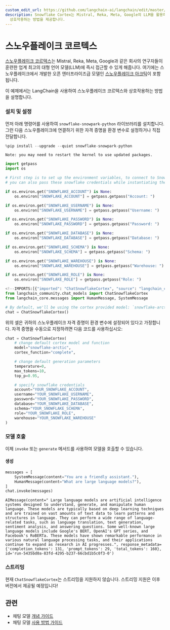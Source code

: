 ```yaml
---
custom_edit_url: https://github.com/langchain-ai/langchain/edit/master/docs/docs/integrations/chat/snowflake.ipynb
description: Snowflake Cortex는 Mistral, Reka, Meta, Google의 LLM을 활용하여 LangChain으로
  상호작용하는 방법을 제공합니다.
---
```


# 스노우플레이크 코르텍스

[스노우플레이크 코르텍스](https://docs.snowflake.com/en/user-guide/snowflake-cortex/llm-functions)는 Mistral, Reka, Meta, Google과 같은 회사의 연구자들이 훈련한 업계 최고의 대형 언어 모델(LLM)에 즉시 접근할 수 있게 해줍니다. 여기에는 스노우플레이크에서 개발한 오픈 엔터프라이즈급 모델인 [스노우플레이크 아크틱](https://www.snowflake.com/en/data-cloud/arctic/)이 포함됩니다.

이 예제에서는 LangChain을 사용하여 스노우플레이크 코르텍스와 상호작용하는 방법을 설명합니다.

### 설치 및 설정

먼저 아래 명령어를 사용하여 `snowflake-snowpark-python` 라이브러리를 설치합니다. 그런 다음 스노우플레이크에 연결하기 위한 자격 증명을 환경 변수로 설정하거나 직접 전달합니다.

```python
%pip install --upgrade --quiet snowflake-snowpark-python
```

```output
Note: you may need to restart the kernel to use updated packages.
```


```python
import getpass
import os

# First step is to set up the environment variables, to connect to Snowflake,
# you can also pass these snowflake credentials while instantiating the model

if os.environ.get("SNOWFLAKE_ACCOUNT") is None:
    os.environ["SNOWFLAKE_ACCOUNT"] = getpass.getpass("Account: ")

if os.environ.get("SNOWFLAKE_USERNAME") is None:
    os.environ["SNOWFLAKE_USERNAME"] = getpass.getpass("Username: ")

if os.environ.get("SNOWFLAKE_PASSWORD") is None:
    os.environ["SNOWFLAKE_PASSWORD"] = getpass.getpass("Password: ")

if os.environ.get("SNOWFLAKE_DATABASE") is None:
    os.environ["SNOWFLAKE_DATABASE"] = getpass.getpass("Database: ")

if os.environ.get("SNOWFLAKE_SCHEMA") is None:
    os.environ["SNOWFLAKE_SCHEMA"] = getpass.getpass("Schema: ")

if os.environ.get("SNOWFLAKE_WAREHOUSE") is None:
    os.environ["SNOWFLAKE_WAREHOUSE"] = getpass.getpass("Warehouse: ")

if os.environ.get("SNOWFLAKE_ROLE") is None:
    os.environ["SNOWFLAKE_ROLE"] = getpass.getpass("Role: ")
```


```python
<!--IMPORTS:[{"imported": "ChatSnowflakeCortex", "source": "langchain_community.chat_models", "docs": "https://api.python.langchain.com/en/latest/chat_models/langchain_community.chat_models.snowflake.ChatSnowflakeCortex.html", "title": "Snowflake Cortex"}, {"imported": "HumanMessage", "source": "langchain_core.messages", "docs": "https://api.python.langchain.com/en/latest/messages/langchain_core.messages.human.HumanMessage.html", "title": "Snowflake Cortex"}, {"imported": "SystemMessage", "source": "langchain_core.messages", "docs": "https://api.python.langchain.com/en/latest/messages/langchain_core.messages.system.SystemMessage.html", "title": "Snowflake Cortex"}]-->
from langchain_community.chat_models import ChatSnowflakeCortex
from langchain_core.messages import HumanMessage, SystemMessage

# By default, we'll be using the cortex provided model: `snowflake-arctic`, with function: `complete`
chat = ChatSnowflakeCortex()
```


위의 셀은 귀하의 스노우플레이크 자격 증명이 환경 변수에 설정되어 있다고 가정합니다. 자격 증명을 수동으로 지정하려면 다음 코드를 사용하십시오:

```python
chat = ChatSnowflakeCortex(
    # change default cortex model and function
    model="snowflake-arctic",
    cortex_function="complete",

    # change default generation parameters
    temperature=0,
    max_tokens=10,
    top_p=0.95,

    # specify snowflake credentials
    account="YOUR_SNOWFLAKE_ACCOUNT",
    username="YOUR_SNOWFLAKE_USERNAME",
    password="YOUR_SNOWFLAKE_PASSWORD",
    database="YOUR_SNOWFLAKE_DATABASE",
    schema="YOUR_SNOWFLAKE_SCHEMA",
    role="YOUR_SNOWFLAKE_ROLE",
    warehouse="YOUR_SNOWFLAKE_WAREHOUSE"
)
```


### 모델 호출
이제 `invoke` 또는 `generate` 메서드를 사용하여 모델을 호출할 수 있습니다.

#### 생성

```python
messages = [
    SystemMessage(content="You are a friendly assistant."),
    HumanMessage(content="What are large language models?"),
]
chat.invoke(messages)
```


```output
AIMessage(content=" Large language models are artificial intelligence systems designed to understand, generate, and manipulate human language. These models are typically based on deep learning techniques and are trained on vast amounts of text data to learn patterns and structures in language. They can perform a wide range of language-related tasks, such as language translation, text generation, sentiment analysis, and answering questions. Some well-known large language models include Google's BERT, OpenAI's GPT series, and Facebook's RoBERTa. These models have shown remarkable performance in various natural language processing tasks, and their applications continue to expand as research in AI progresses.", response_metadata={'completion_tokens': 131, 'prompt_tokens': 29, 'total_tokens': 160}, id='run-5435bd0a-83fd-4295-b237-66cbd1b5c0f3-0')
```


### 스트리밍
현재 `ChatSnowflakeCortex`는 스트리밍을 지원하지 않습니다. 스트리밍 지원은 이후 버전에서 제공될 예정입니다!

## 관련

- 채팅 모델 [개념 가이드](/docs/concepts/#chat-models)
- 채팅 모델 [사용 방법 가이드](/docs/how_to/#chat-models)